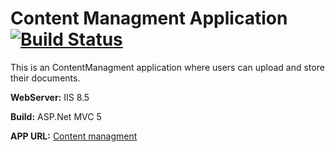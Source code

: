 # Content Managment Application [![Build Status](http://54.173.3.188:8080/buildStatus/icon?job=CM_Auth)](http://54.173.3.188:8080/job/CM_Auth)

This is an ContentManagment application where users can upload and store their documents.

**WebServer:** IIS 8.5

**Build:** ASP.Net MVC 5

**APP URL:** [Content managment](http://ec2-52-23-174-122.compute-1.amazonaws.com:8010/)
